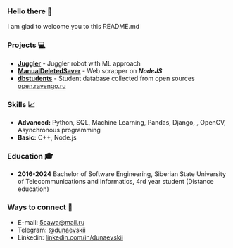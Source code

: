 ### Hello there 👋
I am glad to welcome you to this README.md
### Projects 💻
- **[Juggler](https://github.com/GlidingRaven/Juggler)** - Juggler robot with ML approach
- **[ManualDeletedSaver](https://github.com/GlidingRaven/ManualDeletedSaver)** - Web scrapper on ***NodeJS***
- **[dbstudents](https://github.com/GlidingRaven/dbstudents)** - Student database collected from open sources [open.ravengo.ru](https://open.ravengo.ru/)
### Skills 📈
- **Advanced:** Python, SQL, Machine Learning, Pandas, Django, , OpenCV, Asynchronous programming
- **Basic:** C++, Node.js
### Education 🎓
- **2016-2024** Bachelor of Software Engineering, Siberian State University of Telecommunications and Informatics, 4rd year student (Distance education)
### Ways to connect 🤙
- E-mail: [5cawa@mail.ru](mailto:5cawa@mail.ru)
- Telegram: [@dunaevskii](https://t.me/dunaevskii)
- Linkedin: [linkedin.com/in/dunaevskii](https://www.linkedin.com/in/dunaevskii/)
